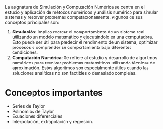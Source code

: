 La asignatura de Simulación y Computación Numérica se centra en el estudio y aplicación de métodos numéricos y análisis numérico para simular sistemas y resolver problemas computacionalmente. Algunos de sus conceptos principales son:
1. **Simulación**: Implica recrear el comportamiento de un sistema real utilizando un modelo matemático y ejecutándolo en una computadora. Esto puede ser útil para predecir el rendimiento de un sistema, optimizar procesos o comprender su comportamiento bajo diferentes condiciones.
2. **Computación Numérica**: Se refiere al estudio y desarrollo de algoritmos numéricos para resolver problemas matemáticos utilizando técnicas de aproximación. Estos algoritmos son especialmente útiles cuando las soluciones analíticas no son factibles o demasiado complejas.

# Conceptos importantes
- Series de Taylor
- Polinomios de Taylor
- Ecuaciones diferenciales
- Interpolación, extrapolación y regresión.